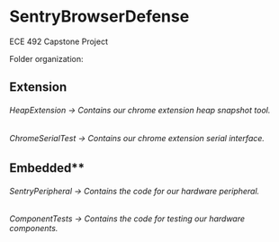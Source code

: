 # SentryBrowserDefense
ECE 492 Capstone Project

Folder organization:

## Extension
###### HeapExtension -> Contains our chrome extension heap snapshot tool.
###### ChromeSerialTest -> Contains our chrome extension serial interface.

## Embedded**
###### SentryPeripheral -> Contains the code for our hardware peripheral.
###### ComponentTests -> Contains the code for testing our hardware components.

